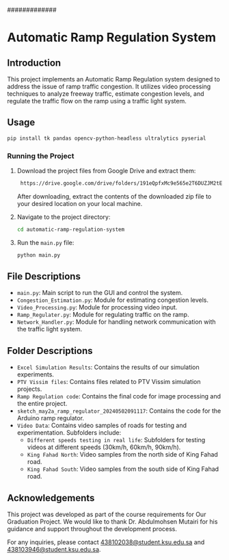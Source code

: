 #############
# Automatic Ramp Regulation System

## Introduction

This project implements an Automatic Ramp Regulation system designed to address the issue of ramp traffic congestion. It utilizes video processing techniques to analyze freeway traffic, estimate congestion levels, and regulate the traffic flow on the ramp using a traffic light system.

## Usage

```bash
pip install tk pandas opencv-python-headless ultralytics pyserial
```

### Running the Project

1. Download the project files from Google Drive and extract them:

   ```bash
    https://drive.google.com/drive/folders/191eQpfxMc9e565e2T6DUZJM2tEdVbnbd?usp=drive_link
   ```
   After downloading, extract the contents of the downloaded zip file to your desired location on your local machine.

2. Navigate to the project directory:

   ```bash
   cd automatic-ramp-regulation-system
   ```

3. Run the `main.py` file:

   ```bash
   python main.py
   ```

## File Descriptions

- `main.py`: Main script to run the GUI and control the system.
- `Congestion_Estimation.py`: Module for estimating congestion levels.
- `Video_Processing.py`: Module for processing video input.
- `Ramp_Regulater.py`: Module for regulating traffic on the ramp.
- `Network_Handler.py`: Module for handling network communication with the traffic light system.

## Folder Descriptions

- `Excel Simulation Results`: Contains the results of our simulation experiments.
- `PTV Vissim files`: Contains files related to PTV Vissim simulation projects.
- `Ramp Regulation code`: Contains the final code for image processing and the entire project.
- `sketch_may2a_ramp_regulator_20240502091117`: Contains the code for the Arduino ramp regulator.
- `Video Data`: Contains video samples of roads for testing and experimentation. Subfolders include:
  - `Different speeds testing in real life`: Subfolders for testing videos at different speeds (30km/h, 60km/h, 90km/h).
  - `King Fahad North`: Video samples from the north side of King Fahad road.
  - `King Fahad South`: Video samples from the south side of King Fahad road.

## Acknowledgements

This project was developed as part of the course requirements for Our Graduation Project. We would like to thank Dr. Abdulmohsen Mutairi for his guidance and support throughout the development process.

For any inquiries, please contact 438102038@student.ksu.edu.sa and 438103946@student.ksu.edu.sa.
